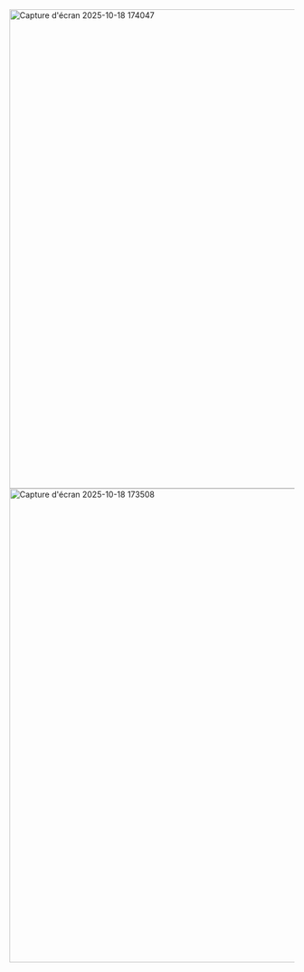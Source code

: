 <img width="1726" height="847" alt="Capture d'écran 2025-10-18 174047" src="https://github.com/user-attachments/assets/9a19eb62-2660-42e9-af64-76043ef91220" />
<img width="1632" height="838" alt="Capture d'écran 2025-10-18 173508" src="https://github.com/user-attachments/assets/748ea131-228c-4805-9c74-00e1c9eff1f3" />
